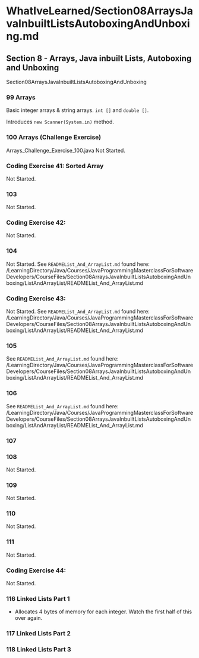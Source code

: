 # WhatIveLearned/Section08ArraysJavaInbuiltListsAutoboxingAndUnboxing.md

<!-- used this to populate the video titles https://docs.google.com/spreadsheets/d/1T5__se_ChZxoXZvkZaOl9QkjPdeYXxXMbDBR9tFP__k/edit#gid=656806513 -->

## Section 8 - Arrays, Java inbuilt Lists, Autoboxing and Unboxing

Section08ArraysJavaInbuiltListsAutoboxingAndUnboxing

### 99 Arrays

Basic integer arrays & string arrays.
`int []` and `double []`.

Introduces `new Scanner(System.in)` method.

### 100 Arrays (Challenge Exercise)
Arrays_Challenge_Exercise_100.java
Not Started.
### Coding Exercise 41: Sorted Array
Not Started.
### 103
Not Started.
### Coding Exercise 42: 
Not Started.
### 104
Not Started.
See `READMEList_And_ArrayList.md` found here:
/LearningDirectory/Java/Courses/JavaProgrammingMasterclassForSoftwareDevelopers/CourseFiles/Section08ArraysJavaInbuiltListsAutoboxingAndUnboxing/ListAndArrayList/READMEList_And_ArrayList.md

### Coding Exercise 43: 
Not Started.
See `READMEList_And_ArrayList.md` found here:
/LearningDirectory/Java/Courses/JavaProgrammingMasterclassForSoftwareDevelopers/CourseFiles/Section08ArraysJavaInbuiltListsAutoboxingAndUnboxing/ListAndArrayList/READMEList_And_ArrayList.md

### 105
See `READMEList_And_ArrayList.md` found here:
/LearningDirectory/Java/Courses/JavaProgrammingMasterclassForSoftwareDevelopers/CourseFiles/Section08ArraysJavaInbuiltListsAutoboxingAndUnboxing/ListAndArrayList/READMEList_And_ArrayList.md

### 106
See `READMEList_And_ArrayList.md` found here:
/LearningDirectory/Java/Courses/JavaProgrammingMasterclassForSoftwareDevelopers/CourseFiles/Section08ArraysJavaInbuiltListsAutoboxingAndUnboxing/ListAndArrayList/READMEList_And_ArrayList.md

### 107

### 108
Not Started.
### 109
Not Started.
### 110
Not Started.
### 111
Not Started.
### Coding Exercise 44: 
Not Started.
### 116 Linked Lists Part 1
* Allocates 4 bytes of memory for each integer.
Watch the first half of this over again.

### 117 Linked Lists Part 2
### 118 Linked Lists Part 3
